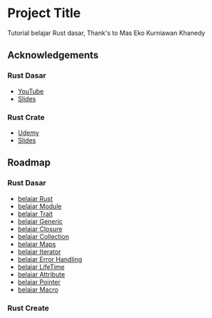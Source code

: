
# Project Title
Tutorial belajar Rust dasar, 
Thank's to Mas Eko Kurniawan Khanedy

## Acknowledgements

### Rust Dasar
 - [YouTube](https://www.youtube.com/watch?v=FkASrE05VY4)
 - [Slides](https://docs.google.com/presentation/d/1Z3u_470twXmqxo9YmpTYHYYae8lKwVnb0czvXvdTn4I/edit?pli=1#slide=id.g26ed792d92c_0_1)
 
### Rust Crate 
 
 - [Udemy](https://www.udemy.com/course/belajar-rust/learn/lecture)
 - [Slides](https://docs.google.com/presentation/d/1mqMwhNH6If-hmyuradHBjZmoiTzA098NP2Rz_sBOVOw/edit#slide=id.p)
 

 ## Roadmap
 ### Rust Dasar
 -  [belajar Rust](./dasar_rust/belajar_rust/)
 -  [belajar Module](./dasar_rust/belajar_module/)
 -  [belajar Trait](./dasar_rust/belajar_trait/)
 -  [belajar Generic](./dasar_rust/belajar_generic/)
 -  [belajar Closure](./dasar_rust/belajar_closure/)
 -  [belajar Collection](./dasar_rust/belajar_collection/)
 -  [belajar Maps](./dasar_rust/belajar_maps/)
 -  [belajar Iterator](./dasar_rust/belajar_iterator/)
 -  [belajar Error Handling](./dasar_rust/belajar_error_handling/)
 -  [belajar LifeTime](./dasar_rust/belajar_lifetime/)
 -  [belajar Attribute](./dasar_rust/belajar_attribute/)
 -  [belajar Pointer](./dasar_rust/smart_pointer/)
 -  [belajar Macro](./dasar_rust/belajar_macro/)
### Rust Create
 
 